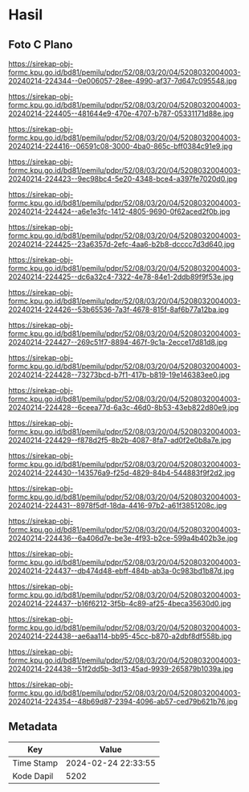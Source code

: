 # Hasil

## Foto C Plano

https://sirekap-obj-formc.kpu.go.id/bd81/pemilu/pdpr/52/08/03/20/04/5208032004003-20240214-224344--0e006057-28ee-4990-af37-7d647c095548.jpg

https://sirekap-obj-formc.kpu.go.id/bd81/pemilu/pdpr/52/08/03/20/04/5208032004003-20240214-224405--481644e9-470e-4707-b787-05331171d88e.jpg

https://sirekap-obj-formc.kpu.go.id/bd81/pemilu/pdpr/52/08/03/20/04/5208032004003-20240214-224416--06591c08-3000-4ba0-865c-bff0384c91e9.jpg

https://sirekap-obj-formc.kpu.go.id/bd81/pemilu/pdpr/52/08/03/20/04/5208032004003-20240214-224423--9ec98bc4-5e20-4348-bce4-a397fe7020d0.jpg

https://sirekap-obj-formc.kpu.go.id/bd81/pemilu/pdpr/52/08/03/20/04/5208032004003-20240214-224424--a6e1e3fc-1412-4805-9690-0f62aced2f0b.jpg

https://sirekap-obj-formc.kpu.go.id/bd81/pemilu/pdpr/52/08/03/20/04/5208032004003-20240214-224425--23a6357d-2efc-4aa6-b2b8-dcccc7d3d640.jpg

https://sirekap-obj-formc.kpu.go.id/bd81/pemilu/pdpr/52/08/03/20/04/5208032004003-20240214-224425--dc6a32c4-7322-4e78-84e1-2ddb89f9f53e.jpg

https://sirekap-obj-formc.kpu.go.id/bd81/pemilu/pdpr/52/08/03/20/04/5208032004003-20240214-224426--53b65536-7a3f-4678-815f-8af6b77a12ba.jpg

https://sirekap-obj-formc.kpu.go.id/bd81/pemilu/pdpr/52/08/03/20/04/5208032004003-20240214-224427--269c51f7-8894-467f-9c1a-2ecce17d81d8.jpg

https://sirekap-obj-formc.kpu.go.id/bd81/pemilu/pdpr/52/08/03/20/04/5208032004003-20240214-224428--73273bcd-b7f1-417b-b819-19e146383ee0.jpg

https://sirekap-obj-formc.kpu.go.id/bd81/pemilu/pdpr/52/08/03/20/04/5208032004003-20240214-224428--6ceea77d-6a3c-46d0-8b53-43eb822d80e9.jpg

https://sirekap-obj-formc.kpu.go.id/bd81/pemilu/pdpr/52/08/03/20/04/5208032004003-20240214-224429--f878d2f5-8b2b-4087-8fa7-ad0f2e0b8a7e.jpg

https://sirekap-obj-formc.kpu.go.id/bd81/pemilu/pdpr/52/08/03/20/04/5208032004003-20240214-224430--143576a9-f25d-4829-84b4-544883f9f2d2.jpg

https://sirekap-obj-formc.kpu.go.id/bd81/pemilu/pdpr/52/08/03/20/04/5208032004003-20240214-224431--8978f5df-18da-4416-97b2-a61f3851208c.jpg

https://sirekap-obj-formc.kpu.go.id/bd81/pemilu/pdpr/52/08/03/20/04/5208032004003-20240214-224436--6a406d7e-be3e-4f93-b2ce-599a4b402b3e.jpg

https://sirekap-obj-formc.kpu.go.id/bd81/pemilu/pdpr/52/08/03/20/04/5208032004003-20240214-224437--db474d48-ebff-484b-ab3a-0c983bd1b87d.jpg

https://sirekap-obj-formc.kpu.go.id/bd81/pemilu/pdpr/52/08/03/20/04/5208032004003-20240214-224437--b16f6212-3f5b-4c89-af25-4beca35630d0.jpg

https://sirekap-obj-formc.kpu.go.id/bd81/pemilu/pdpr/52/08/03/20/04/5208032004003-20240214-224438--ae6aa114-bb95-45cc-b870-a2dbf8df558b.jpg

https://sirekap-obj-formc.kpu.go.id/bd81/pemilu/pdpr/52/08/03/20/04/5208032004003-20240214-224438--51f2dd5b-3d13-45ad-9939-265879b1039a.jpg

https://sirekap-obj-formc.kpu.go.id/bd81/pemilu/pdpr/52/08/03/20/04/5208032004003-20240214-224354--48b69d87-2394-4096-ab57-ced79b621b76.jpg


## Metadata

| Key        | Value               |
| ---------- | ------------------- |
| Time Stamp | 2024-02-24 22:33:55 |
| Kode Dapil | 5202                |



